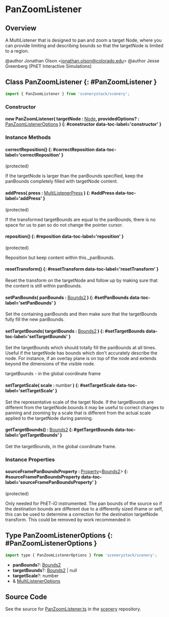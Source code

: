 # PanZoomListener

## Overview

A MultiListener that is designed to pan and zoom a target Node, where you can provide limiting and
describing bounds so that the targetNode is limited to a region.

@author Jonathan Olson &lt;jonathan.olson@colorado.edu&gt;
@author Jesse Greenberg (PhET Interactive Simulations)

## Class PanZoomListener {: #PanZoomListener }


```js
import { PanZoomListener } from 'scenerystack/scenery';
```
### Constructor

#### new PanZoomListener( targetNode : <span style="font-weight: 400;">[Node](../scenery/Node.md)</span>, providedOptions? : <span style="font-weight: 400;">[PanZoomListenerOptions](../scenery/PanZoomListener.md#PanZoomListenerOptions)</span> ) {: #constructor data-toc-label='constructor' }

### Instance Methods

#### correctReposition() {: #correctReposition data-toc-label='correctReposition' }

(protected)

If the targetNode is larger than the panBounds specified, keep the panBounds completely filled with
targetNode content.

#### addPress( press : <span style="font-weight: 400;">[MultiListenerPress](../scenery/MultiListenerPress.md)</span> ) {: #addPress data-toc-label='addPress' }

(protected)

If the transformed targetBounds are equal to the panBounds, there is no space for us to pan so do not change
the pointer cursor.

#### reposition() {: #reposition data-toc-label='reposition' }

(protected)

Reposition but keep content within this._panBounds.

#### resetTransform() {: #resetTransform data-toc-label='resetTransform' }

Reset the transform on the targetNode and follow up by making sure that the content is still within panBounds.

#### setPanBounds( panBounds : <span style="font-weight: 400;">[Bounds2](../dot/Bounds2.md)</span> ) {: #setPanBounds data-toc-label='setPanBounds' }

Set the containing panBounds and then make sure that the targetBounds fully fill the new panBounds.

#### setTargetBounds( targetBounds : <span style="font-weight: 400;">[Bounds2](../dot/Bounds2.md)</span> ) {: #setTargetBounds data-toc-label='setTargetBounds' }

Set the targetBounds which should totally fill the panBounds at all times. Useful if the targetNode has bounds
which don't accurately describe the node. For instance, if an overlay plane is on top of the node and extends
beyond the dimensions of the visible node.

targetBounds - in the global coordinate frame

#### setTargetScale( scale : <span style="font-weight: 400;"><span style="color: hsla(calc(var(--md-hue) + 180deg),80%,40%,1);">number</span></span> ) {: #setTargetScale data-toc-label='setTargetScale' }

Set the representative scale of the target Node. If the targetBounds are different from the targetNode.bounds
it may be useful to correct changes to panning and zooming by a scale that is different from the
actual scale applied to the targetNode during panning.

#### getTargetBounds() : <span style="font-weight: 400;">[Bounds2](../dot/Bounds2.md)</span> {: #getTargetBounds data-toc-label='getTargetBounds' }

Get the targetBounds, in the global coordinate frame.

### Instance Properties

#### sourceFramePanBoundsProperty : <span style="font-weight: 400;">[Property](../axon/Property.md)&lt;[Bounds2](../dot/Bounds2.md)&gt;</span> {: #sourceFramePanBoundsProperty data-toc-label='sourceFramePanBoundsProperty' }

(protected)

Only needed for PhET-iO instrumented. The pan bounds of the source so if the destination bounds are different due
to a differently sized iframe or self, this can be used to determine a correction for the destination
targetNode transform. This could be removed by work recommended in



## Type PanZoomListenerOptions {: #PanZoomListenerOptions }


```js
import type { PanZoomListenerOptions } from 'scenerystack/scenery';
```


- **panBounds**?: [Bounds2](../dot/Bounds2.md)
- **targetBounds**?: [Bounds2](../dot/Bounds2.md) | <span style="color: hsla(calc(var(--md-hue) + 180deg),80%,40%,1);">null</span>
- **targetScale**?: <span style="color: hsla(calc(var(--md-hue) + 180deg),80%,40%,1);">number</span>
- &amp; [MultiListenerOptions](../scenery/MultiListener.md#MultiListenerOptions)




## Source Code

See the source for [PanZoomListener.ts](https://github.com/phetsims/scenery/blob/main/js/listeners/PanZoomListener.ts) in the [scenery](https://github.com/phetsims/scenery) repository.
